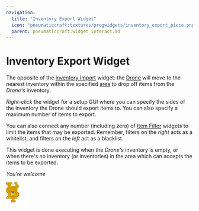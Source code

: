 ```yaml
---
navigation:
  title: "Inventory Export Widget"
  icon: "pneumaticcraft:textures/progwidgets/inventory_export_piece.png"
  parent: pneumaticcraft:widget_interact.md
---
```


# Inventory Export Widget

The opposite of the [Inventory Import](./inventory_import.md) widget: the [Drone](../drone.md) will move to the nearest inventory within the specified [area](./area.md) to drop off items from the *Drone's* inventory.

*Right-click* the widget for a setup GUI where you can specify the sides of the inventory the Drone should export items to. You can also specify a maximum number of items to export.

You can also connect any number (including zero) of [Item Filter](./item_filter.md) widgets to limit the items that may be exported. Remember, filters on the *right* acts as a whitelist, and filters on the *left* act as a blacklist.

This widget is done executing when the *Drone's* inventory is empty, or when there's no inventory (or inventories) in the area which can accepts the items to be exported.

*You're welcome*

![](inventory_export_piece.png)

